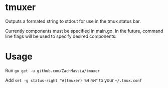 tmuxer
======

Outputs a formated string to stdout for use in the tmux status bar.

Currently components must be specified in main.go. In the future, command line flags will be used to specify desired components.

Usage
=======

Run `go get -u github.com/ZachMassia/tmuxer`

Add `set -g status-right "#(tmuxer) %H:%M"` to your `~/.tmux.conf`
